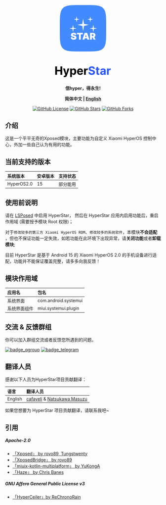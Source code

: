 <div align="center">
<picture  >
<img src="img/app_icon.png" width="150" height="150" alt="icon"/>
</picture>
</div>

<div align="center" >

# <picture><source media="(prefers-color-scheme: dark)" srcset="img/app_name_dark.png"><source media="(prefers-color-scheme: light)" srcset="img/app_name_light.png"><img  src="img/app_name_light.png" width="180" alt="icon"/></picture>

**信hyper，得永生!**

**简体中文 | [English](README_EN-US.md)**

[![GitHub License](https://img.shields.io/github/license/YunZiA/HyperStar2.0)](https://github.com/YunZiA/HyperStar2.0/blob/master/LICENSE)
[![GitHub Stars](https://img.shields.io/github/stars/YunZiA/HyperStar2.0)](https://github.com/YunZiA/HyperStar2.0/stargazers)
[![GitHub Forks](https://img.shields.io/github/forks/YunZiA/HyperStar2.0)](https://github.com/YunZiA/HyperStar2.0/forks)


</div>

## 介绍

这是一个平平无奇的Xposed模块，主要功能为自定义 Xiaomi HyperOS 控制中心，外加一些自己认为有用的功能。

## 当前支持的版本
| 系统版本       | 安卓版本 | 支持状态 |
|:-----------|:-----|:-----|
| HyperOS2.0 | 15   | 部分能用 |

## 使用前说明

请在 [LSPosed](https://github.com/LSPosed/LSPosed/releases) 中启用 HyperStar， 然后在 HyperStar 应用内启用功能后，重启作用域 (需要授予模块 Root 权限)；

对于`修改较多的第三方 Xiaomi HyperOS ROM`、`修改较多的系统软件`，本模块<b>不会适配</b> ，但也不保证功能一定失效，如若功能在此环境下出现异常，请<b>关闭功能</b>或者<b>卸载模块</b>;

目前 HyperStar 是基于 Android 15 的 Xiaomi HyperOS 2.0 的手机设备进行适配，功能并不能保证覆盖完整，请多多向我反馈！


## 模块作用域

| 应用名    | 包名                    |
|:-------|:----------------------|
| 系统界面   | com.android.systemui  |
| 系统界面组件 | miui.systemui.plugin  |

[//]: # (| 系统桌面   | com.miui.home         |)

## 交流 & 反馈群组

你可以加入群组交流或者反馈您所遇到的问题。

[![badge_qgroup]][qgroup_url]
[![badge_telegram]][telegram_url]

## 翻译人员

感谢以下人员为HyperStar项目贡献翻译：

| 语言      | 翻译人员                                                                          |
|:--------|:------------------------------------------------------------------------------|
| English | [cafayeli](https://t.me/cafayeli) & [Natsukawa Masuzu](https://t.me/Minggg07) |

如果您想要为 HyperStar 项目贡献翻译，请联系我吧~


## 引用

##### Apache-2.0

- [「Xposed」 by rovo89, Tungstwenty](https://github.com/rovo89/XposedBridge)
- [「XposedBridge」 by rovo89](https://github.com/rovo89/XposedBridge)
- [「miuix-kotlin-multiplatform」 by YuKongA](https://github.com/miuix-kotlin-multiplatform/miuix)
- [「Haze」 by Chris Banes](https://github.com/chrisbanes/haze)


##### GNU Affero General Public License v3

- [「HyperCeiler」by ReChronoRain](https://github.com/ReChronoRain/HyperCeiler)




[qgroup_url]: http://qm.qq.com/cgi-bin/qm/qr?_wv=1027&amp;k=5ONF7LuaoQS6RWEOUYBuA0x4X8ssvHJp&amp;authKey=Pic4VQJxKBJwSjFzsIzbJ50ILs0vAEPjdC8Nat4zmiuJRlftqz9%2FKjrBwZPQTc4I&amp;noverify=0&amp;group_code=810317966

[badge_qgroup]: https://img.shields.io/badge/QQ-群组-4DB8FF?style=for-the-badge&logo=tencentqq

[telegram_url]: https://t.me/+QQWVM0ToHyEyZmRl

[badge_telegram]: https://img.shields.io/badge/dynamic/json?style=for-the-badge&color=2CA5E0&label=Telegram&logo=telegram&query=%24.data.totalSubs&url=https%3A%2F%2Fapi.spencerwoo.com%2Fsubstats%2F%3Fsource%3Dtelegram%26queryKey%3Dcemiuiler